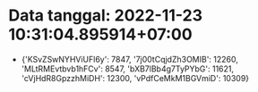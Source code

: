 # Data tanggal: 2022-11-23 10:31:04.895914+07:00

* {'KSvZSwNYHViUFl6y': 7847, '7j00tCqjdZh3OMIB': 12260, 'MLtRMEvtbvb1hFCv': 8547, 'bXB7lBb4g7TyPYbG': 11621, 'cVjHdR8GpzzhMiDH': 12300, 'vPdfCeMkM1BGVmiD': 10309}
